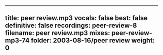 
---
title: peer review.mp3
vocals: false
best: false
definitive: false
recordings: peer-review-8
filename: peer review.mp3
mixes: peer-review-mp3-74
folder: 2003-08-16/peer review
weight: 0
---

